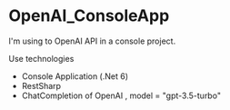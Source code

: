 # OpenAI_ConsoleApp
I'm using to OpenAI API in a console project.

Use technologies 

- Console Application  (.Net 6)
- RestSharp 
- ChatCompletion of OpenAI , model = "gpt-3.5-turbo"
